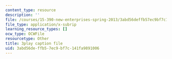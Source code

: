 ```yaml
---
content_type: resource
description: ''
file: /courses/15-390-new-enterprises-spring-2013/3abd56deffb57ec9bf7c141fa9891006_cKJ0Bx3N2tQ.srt
file_type: application/x-subrip
learning_resource_types: []
ocw_type: OCWFile
resourcetype: Other
title: 3play caption file
uid: 3abd56de-ffb5-7ec9-bf7c-141fa9891006
---
```

